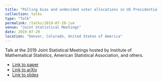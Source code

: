 ```yaml
---
title: "Polling bias and undecided voter allocations in US Presidential elections"
collection: talks
type: "Talk"
permalink: /talks/2019-07-20-jsm
venue: "Joint Statistical Meetings"
date: 2019-07-20
location: "Denver, Colorado, United States of America"
---
```

Talk at the 2019 Joint Statistical Meetings hosted by Institute of Mathematical Statistics, American Statistical Association, and others.

* [Link to paper](https://rss.onlinelibrary.wiley.com/doi/pdf/10.1111/rssa.12414)
* [Link to arXiv](https://arxiv.org/abs/1703.09430)
* [Link to slides](https://bonstats.github.io/files/talk_2019_jsm_undecided_voters.pdf)
